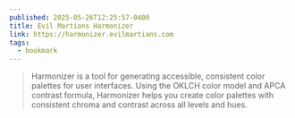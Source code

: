 ```yaml
---
published: 2025-05-26T12:25:57-0400
title: Evil Martions Harmonizer
link: https://harmonizer.evilmartians.com
tags:
  - bookmark
---
```


> Harmonizer is a tool for generating accessible, consistent color palettes for user interfaces. Using the OKLCH color model and APCA contrast formula, Harmonizer helps you create color palettes with consistent chroma and contrast across all levels and hues.
